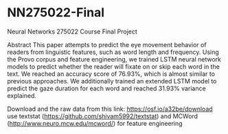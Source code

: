 # NN275022-Final
Neural Networks 275022 Course Final Project

Abstract
This paper attempts to predict the eye movement behavior of readers from linguistic features, such as word length and frequency. Using the Provo corpus and feature engineering, we trained LSTM neural network models to predict whether the reader will fixate on or skip each word in the text. We reached an accuracy score of 76.93%, which is almost similar to previous approaches. We additionally trained an extended LSTM model to predict the gaze duration for each word and reached 31.93% variance explained. 


Download and the raw data from this link: https://osf.io/a32be/download
use textstat (https://github.com/shivam5992/textstat) and MCWord (http://www.neuro.mcw.edu/mcword/) for feature engineering

